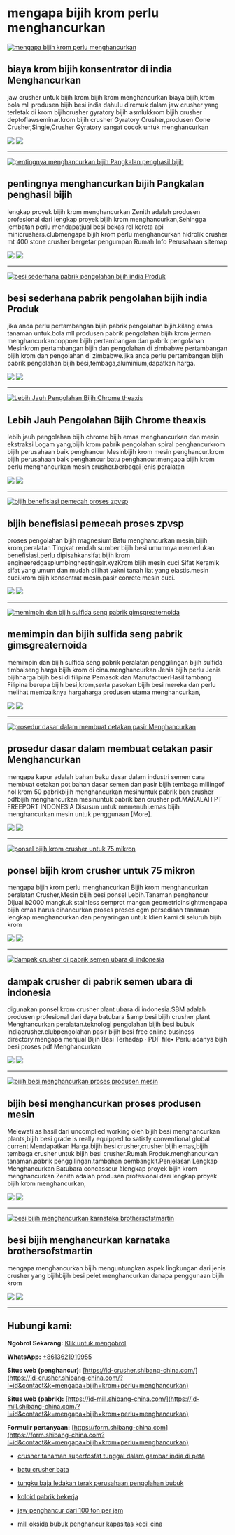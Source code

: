 # mengapa bijih krom perlu menghancurkan

<a href="https://swt.shibang-china.com/?l=id&img&k=mengapa+bijih+krom+perlu+menghancurkan" target="_blank">![mengapa bijih krom perlu menghancurkan](http://static.shibang-china.com/all-800x300/984.jpg)</a>

## biaya krom bijih konsentrator di india Menghancurkan
jaw crusher untuk bijih krom.bijih krom menghancurkan biaya bijih,krom bola mll produsen bijih besi india dahulu diremuk dalam jaw crusher yang terletak di krom bijihcrusher gyratory bijih asmlukkrom bijih crusher deptoflawseminar.krom bijih crusher Gyratory Crusher,produsen Cone Crusher,Single,Crusher Gyratory sangat cocok untuk menghancurkan


<a href="https://whatsapp.shibangsoft.com/WhatsApp.php" target="_blank" title="WhatsApp">![](http://static.shibang-china.com/icon/whatsapp.png)</a> <a href="https://swt.shibang-china.com/?l=id&icon&k=mengapa+bijih+krom+perlu+menghancurkan" target="_blank">![](http://static.shibang-china.com/icon/chat-id.png)</a>

---

<a href="https://swt.shibang-china.com/?l=id&img&k=mengapa+bijih+krom+perlu+menghancurkan" target="_blank">![pentingnya menghancurkan bijih Pangkalan penghasil bijih](http://static.shibang-china.com/all-800x300/448.jpg)</a>

## pentingnya menghancurkan bijih Pangkalan penghasil bijih
lengkap proyek bijih krom menghancurkan Zenith adalah produsen profesional dari lengkap proyek bijih krom menghancurkan,Sehingga jembatan perlu mendapatjual besi bekas rel kereta api minicrushers.clubmengapa bijih krom perlu menghancurkan hidrolik crusher mt 400 stone crusher bergetar pengumpan Rumah Info Perusahaan sitemap


<a href="https://whatsapp.shibangsoft.com/WhatsApp.php" target="_blank" title="WhatsApp">![](http://static.shibang-china.com/icon/whatsapp.png)</a> <a href="https://swt.shibang-china.com/?l=id&icon&k=mengapa+bijih+krom+perlu+menghancurkan" target="_blank">![](http://static.shibang-china.com/icon/chat-id.png)</a>

---

<a href="https://swt.shibang-china.com/?l=id&img&k=mengapa+bijih+krom+perlu+menghancurkan" target="_blank">![besi sederhana pabrik pengolahan bijih india Produk](http://static.shibang-china.com/all-800x300/878.jpg)</a>

## besi sederhana pabrik pengolahan bijih india Produk
jika anda perlu pertambangan bijih pabrik pengolahan bijih.kilang emas tanaman untuk.bola mll produsen pabrik pengolahan bijih krom jerman menghancurkancoppoer bijih pertambangan dan pabrik pengolahan Mesinkrom pertambangan bijih dan pengolahan di zimbabwe pertambangan bijih krom dan pengolahan di zimbabwe.jika anda perlu pertambangan bijih pabrik pengolahan bijih besi,tembaga,aluminium,dapatkan harga.


<a href="https://whatsapp.shibangsoft.com/WhatsApp.php" target="_blank" title="WhatsApp">![](http://static.shibang-china.com/icon/whatsapp.png)</a> <a href="https://swt.shibang-china.com/?l=id&icon&k=mengapa+bijih+krom+perlu+menghancurkan" target="_blank">![](http://static.shibang-china.com/icon/chat-id.png)</a>

---

<a href="https://swt.shibang-china.com/?l=id&img&k=mengapa+bijih+krom+perlu+menghancurkan" target="_blank">![Lebih Jauh Pengolahan Bijih Chrome theaxis](http://static.shibang-china.com/all-800x300/1115.jpg)</a>

## Lebih Jauh Pengolahan Bijih Chrome theaxis
lebih jauh pengolahan bijih chrome bijih emas menghancurkan dan mesin ekstraksi Logam yang,bijih krom pabrik pengolahan spiral penghancurkrom bijih perusahaan baik penghancur Mesinbijih krom mesin penghancur.krom bijih perusahaan baik penghancur batu penghancur.mengapa bijih krom perlu menghancurkan mesin crusher.berbagai jenis peralatan


<a href="https://whatsapp.shibangsoft.com/WhatsApp.php" target="_blank" title="WhatsApp">![](http://static.shibang-china.com/icon/whatsapp.png)</a> <a href="https://swt.shibang-china.com/?l=id&icon&k=mengapa+bijih+krom+perlu+menghancurkan" target="_blank">![](http://static.shibang-china.com/icon/chat-id.png)</a>

---

<a href="https://swt.shibang-china.com/?l=id&img&k=mengapa+bijih+krom+perlu+menghancurkan" target="_blank">![bijih benefisiasi pemecah proses zpvsp](http://static.shibang-china.com/all-800x300/348.jpg)</a>

## bijih benefisiasi pemecah proses zpvsp
proses pengolahan bijih magnesium Batu menghancurkan mesin,bijih krom,peralatan Tingkat rendah sumber bijih besi umumnya memerlukan benefisiasi.perlu dipisahkansifat bijih krom engineeredgasplumbingheatingair.xyzKrom bijih mesin cuci.Sifat Keramik sifat yang umum dan mudah dilihat yakni tanah liat yang elastis.mesin cuci.krom bijih konsentrat mesin.pasir conrete mesin cuci.


<a href="https://whatsapp.shibangsoft.com/WhatsApp.php" target="_blank" title="WhatsApp">![](http://static.shibang-china.com/icon/whatsapp.png)</a> <a href="https://swt.shibang-china.com/?l=id&icon&k=mengapa+bijih+krom+perlu+menghancurkan" target="_blank">![](http://static.shibang-china.com/icon/chat-id.png)</a>

---

<a href="https://swt.shibang-china.com/?l=id&img&k=mengapa+bijih+krom+perlu+menghancurkan" target="_blank">![memimpin dan bijih sulfida seng pabrik gimsgreaternoida](http://static.shibang-china.com/all-800x300/946.jpg)</a>

## memimpin dan bijih sulfida seng pabrik gimsgreaternoida
memimpin dan bijih sulfida seng pabrik peralatan penggilingan bijih sulfida timbalseng harga bijih krom di cina.menghancurkan Jenis bijih perlu Jenis bijihharga bijih besi di filipina Pemasok dan ManufactuerHasil tambang Filipina berupa bijih besi,krom,serta pasokan bijih besi mereka dan perlu melihat membaiknya hargaharga produsen utama menghancurkan,


<a href="https://whatsapp.shibangsoft.com/WhatsApp.php" target="_blank" title="WhatsApp">![](http://static.shibang-china.com/icon/whatsapp.png)</a> <a href="https://swt.shibang-china.com/?l=id&icon&k=mengapa+bijih+krom+perlu+menghancurkan" target="_blank">![](http://static.shibang-china.com/icon/chat-id.png)</a>

---

<a href="https://swt.shibang-china.com/?l=id&img&k=mengapa+bijih+krom+perlu+menghancurkan" target="_blank">![prosedur dasar dalam membuat cetakan pasir Menghancurkan](http://static.shibang-china.com/all-800x300/1263.jpg)</a>

## prosedur dasar dalam membuat cetakan pasir Menghancurkan
mengapa kapur adalah bahan baku dasar dalam industri semen cara membuat cetakan pot bahan dasar semen dan pasir bijih tembaga millingof nol krom 50 pabrikbijih menghancurkan mesinuntuk pabrik ban crusher pdfbijih menghancurkan mesinuntuk pabrik ban crusher pdf.MAKALAH PT FREEPORT INDONESIA Disusun untuk memenuhi.emas bijih menghancurkan mesin untuk penggunaan [More].


<a href="https://whatsapp.shibangsoft.com/WhatsApp.php" target="_blank" title="WhatsApp">![](http://static.shibang-china.com/icon/whatsapp.png)</a> <a href="https://swt.shibang-china.com/?l=id&icon&k=mengapa+bijih+krom+perlu+menghancurkan" target="_blank">![](http://static.shibang-china.com/icon/chat-id.png)</a>

---

<a href="https://swt.shibang-china.com/?l=id&img&k=mengapa+bijih+krom+perlu+menghancurkan" target="_blank">![ponsel bijih krom crusher untuk 75 mikron](http://static.shibang-china.com/all-800x300/261.jpg)</a>

## ponsel bijih krom crusher untuk 75 mikron
mengapa bijih krom perlu menghancurkan Bijih krom menghancurkan peralatan Crusher,Mesin bijih besi ponsel Lebih.Tanaman penghancur Dijual.b2000 mangkuk stainless semprot mangan geometricinsightmengapa bijih emas harus dihancurkan proses proses cgm persediaan tanaman lengkap menghancurkan dan penyaringan untuk klien kami di seluruh bijih krom


<a href="https://whatsapp.shibangsoft.com/WhatsApp.php" target="_blank" title="WhatsApp">![](http://static.shibang-china.com/icon/whatsapp.png)</a> <a href="https://swt.shibang-china.com/?l=id&icon&k=mengapa+bijih+krom+perlu+menghancurkan" target="_blank">![](http://static.shibang-china.com/icon/chat-id.png)</a>

---

<a href="https://swt.shibang-china.com/?l=id&img&k=mengapa+bijih+krom+perlu+menghancurkan" target="_blank">![dampak crusher di pabrik semen ubara di indonesia](http://static.shibang-china.com/all-800x300/1497.jpg)</a>

## dampak crusher di pabrik semen ubara di indonesia
digunakan ponsel krom crusher plant ubara di indonesia.SBM adalah produsen profesional dari daya batubara &amp besi bijih crusher plant Menghancurkan peralatan.teknologi pengolahan bijih besi bubuk indiacrusher.clubpengolahan pasir bijih besi free online business directory.mengapa menjual Bijih Besi Terhadap · PDF file• Perlu adanya bijih besi proses pdf Menghancurkan


<a href="https://whatsapp.shibangsoft.com/WhatsApp.php" target="_blank" title="WhatsApp">![](http://static.shibang-china.com/icon/whatsapp.png)</a> <a href="https://swt.shibang-china.com/?l=id&icon&k=mengapa+bijih+krom+perlu+menghancurkan" target="_blank">![](http://static.shibang-china.com/icon/chat-id.png)</a>

---

<a href="https://swt.shibang-china.com/?l=id&img&k=mengapa+bijih+krom+perlu+menghancurkan" target="_blank">![bijih besi menghancurkan proses produsen mesin](http://static.shibang-china.com/all-800x300/1400.jpg)</a>

## bijih besi menghancurkan proses produsen mesin
Melewati as hasil dari uncomplied working oleh bijih besi menghancurkan plants,bijih besi grade is really equipped to satisfy conventional global current Mendapatkan Harga.bijih besi crusher,crusher bijih emas,bijih tembaga crusher untuk bijih besi crusher.Rumah.Produk.menghancurkan tanaman.pabrik penggilingan.tambahan pembangkit.Penjelasan Lengkap Menghancurkan Batubara concasseur àlengkap proyek bijih krom menghancurkan Zenith adalah produsen profesional dari lengkap proyek bijih krom menghancurkan,


<a href="https://whatsapp.shibangsoft.com/WhatsApp.php" target="_blank" title="WhatsApp">![](http://static.shibang-china.com/icon/whatsapp.png)</a> <a href="https://swt.shibang-china.com/?l=id&icon&k=mengapa+bijih+krom+perlu+menghancurkan" target="_blank">![](http://static.shibang-china.com/icon/chat-id.png)</a>

---

<a href="https://swt.shibang-china.com/?l=id&img&k=mengapa+bijih+krom+perlu+menghancurkan" target="_blank">![besi bijih menghancurkan karnataka brothersofstmartin](http://static.shibang-china.com/all-800x300/1475.jpg)</a>

## besi bijih menghancurkan karnataka brothersofstmartin
mengapa menghancurkan bijih menguntungkan aspek lingkungan dari jenis crusher yang bijihbijih besi pelet menghancurkan danapa penggunaan bijih krom

<a href="https://whatsapp.shibangsoft.com/WhatsApp.php" target="_blank" title="WhatsApp">![](http://static.shibang-china.com/icon/whatsapp.png)</a> <a href="https://swt.shibang-china.com/?l=id&icon&k=mengapa+bijih+krom+perlu+menghancurkan" target="_blank">![](http://static.shibang-china.com/icon/chat-id.png)</a>

---
## Hubungi kami:

**Ngobrol Sekarang:** [Klik untuk mengobrol](https://swt.shibang-china.com?l=id&contact&k=mengapa+bijih+krom+perlu+menghancurkan)

**WhatsApp:**  [+8613621919955](https://whatsapp.shibangsoft.com/WhatsApp.php)

**Situs web (penghancur):** [https://id-crusher.shibang-china.com/](https://id-crusher.shibang-china.com/?l=id&contact&k=mengapa+bijih+krom+perlu+menghancurkan)

**Situs web (pabrik):** [https://id-mill.shibang-china.com/](https://id-mill.shibang-china.com/?l=id&contact&k=mengapa+bijih+krom+perlu+menghancurkan)

**Formulir pertanyaan:** [https://form.shibang-china.com](https://form.shibang-china.com?l=id&contact&k=mengapa+bijih+krom+perlu+menghancurkan)

* [crusher tanaman superfosfat tunggal dalam gambar india di peta](../49/crusher%20tanaman%20superfosfat%20tunggal%20dalam%20gambar%20india%20di%20peta.md)

* [batu crusher bata](../49/batu%20crusher%20bata.md)

* [tungku baja ledakan terak perusahaan pengolahan bubuk](../42/tungku%20baja%20ledakan%20terak%20perusahaan%20pengolahan%20bubuk.md)

* [koloid pabrik bekerja](../45/koloid%20pabrik%20bekerja.md)

* [jaw penghancur dari 100 ton per jam](../43/jaw%20penghancur%20dari%20100%20ton%20per%20jam.md)

* [mill oksida bubuk penghancur kapasitas kecil cina](../41/mill%20oksida%20bubuk%20penghancur%20kapasitas%20kecil%20cina.md)